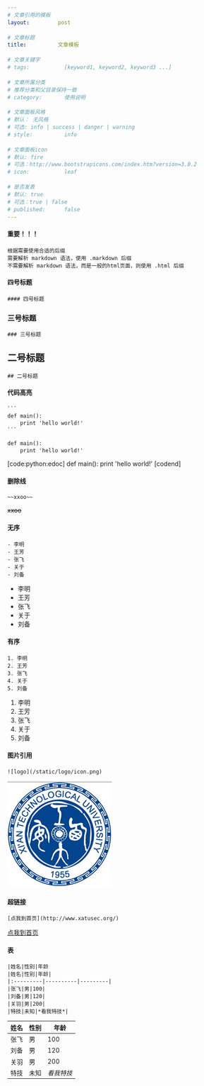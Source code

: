 ```yaml
---
# 文章引用的模板
layout:         post

# 文章标题
title:          文章模板

# 文章关键字
# tags:           [keyword1, keyword2, keyword3 ...]

# 文章所属分类
# 推荐分类和父目录保持一致
# category:       使用说明

# 文章面板风格
# 默认： 无风格
# 可选: info | success | danger | warning 
# style:          info

# 文章面板icon
# 默认: fire
# 可选：http://www.bootstrapicons.com/index.htm?version=3.0.2
# icon:           leaf

# 是否发表
# 默认: true
# 可选：true | false
# published:      false
---
```


#### 重要！！！
```
根据需要使用合适的后缀
需要解析 markdown 语法，使用 .markdown 后缀
不需要解析 markdown 语法，而是一般的html页面，则使用 .html 后缀
```

#### 四号标题
    #### 四号标题
    
### 三号标题
    ### 三号标题
    
## 二号标题
    ## 二号标题
    
#### 代码高亮
    ```
    def main():
        print 'hello world!'
    ```

```
def main():   
    print 'hello world!'   
```

[code:python:edoc]
def main():
    print 'hello world!'
[codend]

#### 删除线
    ~~xxoo~~

<s>xxoo</s>   

#### 无序
    - 李明
    - 王芳
    - 张飞
    - 关于
    - 刘备

- 李明
- 王芳
- 张飞
- 关于
- 刘备

#### 有序
    1. 李明
    2. 王芳
    3. 张飞
    4. 关于
    5. 刘备

1. 李明
2. 王芳
3. 张飞
4. 关于
5. 刘备    

#### 图片引用
    ![logo](/static/logo/icon.png)

![logo](/static/logo/icon.png)   

#### 超链接
    [点我到首页](http://www.xatusec.org/)

[点我到首页](http://www.xatusec.org/)   

#### 表
    |姓名|性别|年龄
    |姓名|性别|年龄|  
    |:---------|----------|---------|
    |张飞|男|100|
    |刘备|男|120|
    |关羽|男|200|
    |特技|未知|*看我特技*|


<table class="table table-striped  ">
  <thead>
    <tr>
      <th style="text-align:left">姓名</th>
      <th>性别</th>
      <th>年龄</th>
    </tr>
  </thead>
  <tbody>
    <tr>
      <td style="text-align:left">张飞</td>
      <td>男</td>
      <td>100</td>
    </tr>
    <tr>
      <td style="text-align:left">刘备</td>
      <td>男</td>
      <td>120</td>
    </tr>
    <tr>
      <td style="text-align:left">关羽</td>
      <td>男</td>
      <td>200</td>
    </tr>
    <tr>
      <td style="text-align:left">特技</td>
      <td>未知</td>
      <td>
        <em>看我特技</em>
      </td>
    </tr>
  </tbody>
</table>
